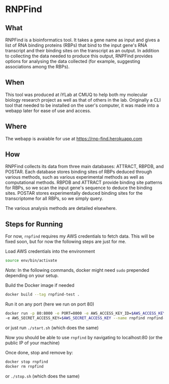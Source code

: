 # RNPFind

## What
RNPFind is a bioinformatics tool. It takes a gene name as input and gives a
list of RNA binding proteins (RBPs) that bind to the input gene's RNA
transcript and their binding sites on the transcript as an output. In addition
to collecting the data needed to produce this output, RNPFind provides options
for analysing the data collected (for example, suggesting associations among
the RBPs).

## When
This tool was produced at iYLab at CMUQ to help both my molecular biology
research project as well as that of others in the lab. Originally a CLI tool
that needed to be installed on the user's computer, it was made into a webapp
later for ease of use and access.

## Where
The webapp is avaiable for use at https://rnp-find.herokuapp.com

## How
RNPFind collects its data from three main databases: ATTRACT, RBPDB, and
POSTAR. Each database stores binding sites of RBPs deduced through various
methods, such as various experimental methods as well as computational methods.
RBPDB and ATTRACT provide binding site patterns for RBPs, so we scan the input
gene's sequence to deduce the binding sites. POSTAR stores experimentally
deduced binding sites for the transcriptome for all RBPs, so we simply query.

The various analysis methods are detailed elsewhere.

## Steps for Running
For now, `rnpfind` requires my AWS credentials to fetch data. This will be
fixed soon, but for now the following steps are just for me.

Load AWS credentials into the environment
```bash
source env/bin/activate
```

*Note:* In the following commands, docker might need `sudo` prepended depending
on your setup.

Build the Docker image if needed
```bash
docker build --tag rnpfind-test .
```

Run it on any port (here we run on port 80)
```bash
docker run -p 80:8000 -e PORT=8000 -e AWS_ACCESS_KEY_ID=$AWS_ACCESS_KEY_ID \
-e AWS_SECRET_ACCESS_KEY=$AWS_SECRET_ACCESS_KEY --name rnpfind rnpfind-test
```

or just run `./start.sh` (which does the same)

Now you should be able to use `rnpfind` by navigating to localhost:80 (or the
public IP of your machine)

Once done, stop and remove by:
```bash
docker stop rnpfind
docker rm rnpfind
```

or `./stop.sh` (which does the same)




